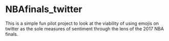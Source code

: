 # NBAfinals_twitter

This is a simple fun pilot project to look at the viability of using emojis on twitter as the sole measures of sentiment through the lens of the 2017 NBA finals.
